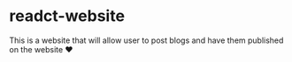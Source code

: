 # readct-website
This is a website that will allow user to post blogs and have them published on the website :heart:
